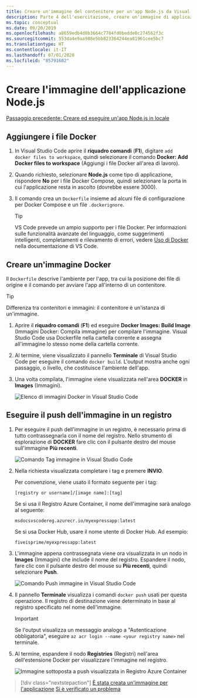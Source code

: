 ```yaml
---
title: Creare un'immagine del contenitore per un'app Node.js da Visual Studio Code
description: Parte 4 dell'esercitazione, creare un'immagine di applicazione Node.js
ms.topic: conceptual
ms.date: 09/20/2019
ms.openlocfilehash: a8659edb4d0b3664c7704fd0bedde0c274562f3c
ms.sourcegitcommit: 553da4e9aa988e5bb823364244ea81961cee5bc7
ms.translationtype: HT
ms.contentlocale: it-IT
ms.lasthandoff: 07/01/2020
ms.locfileid: "85791602"
---
```

# <a name="create-your-nodejs-application-image"></a>Creare l'immagine dell'applicazione Node.js

[Passaggio precedente: Creare ed eseguire un'app Node.js in locale](tutorial-vscode-docker-node-03.md)

## <a name="add-docker-files"></a>Aggiungere i file Docker

1. In Visual Studio Code aprire il **riquadro comandi** (**F1**), digitare `add docker files to workspace`, quindi selezionare il comando **Docker: Add Docker files to workspace** (Aggiungi i file Docker all'area di lavoro).

1. Quando richiesto, selezionare **Node.js** come tipo di applicazione, rispondere **No** per i file Docker Compose, quindi selezionare la porta in cui l'applicazione resta in ascolto (dovrebbe essere 3000).

1. Il comando crea un `Dockerfile` insieme ad alcuni file di configurazione per Docker Compose e un file `.dockerignore`.

    > [!TIP]
    > VS Code prevede un ampio supporto per i file Docker. Per informazioni sulle funzionalità avanzate del linguaggio, come suggerimenti intelligenti, completamenti e rilevamento di errori, vedere [Uso di Docker](https://code.visualstudio.com/docs/azure/docker) nella documentazione di VS Code.

## <a name="build-a-docker-image"></a>Creare un'immagine Docker

Il `Dockerfile` descrive l'ambiente per l'app, tra cui la posizione dei file di origine e il comando per avviare l'app all'interno di un contenitore.

> [!TIP]
> Differenza tra contenitori e immagini: il contenitore è un'istanza di un'immagine.

1. Aprire il **riquadro comandi** (**F1**) ed eseguire **Docker Images: Build Image** (Immagini Docker: Compila immagine) per compilare l'immagine. Visual Studio Code usa Dockerfile nella cartella corrente e assegna all'immagine lo stesso nome della cartella corrente.

1. Al termine, viene visualizzato il pannello **Terminale** di Visual Studio Code per eseguire il comando `docker build`. L'output mostra anche ogni passaggio, o livello, che costituisce l'ambiente dell'app.

1. Una volta compilata, l'immagine viene visualizzata nell'area **DOCKER** in **Images** (Immagini).

    ![Elenco di immagini Docker in Visual Studio Code](media/deploy-containers/image-list.png)

## <a name="push-the-image-to-a-registry"></a>Eseguire il push dell'immagine in un registro

1. Per eseguire il push dell'immagine in un registro, è necessario prima di tutto contrassegnarla con il nome del registro. Nello strumento di esplorazione di **DOCKER** fare clic con il pulsante destro del mouse sull'immagine **Più recenti**.

    ![Comando Tag immagine in Visual Studio Code](media/deploy-containers/tag-command.png)

1. Nella richiesta visualizzata completare i tag e premere **INVIO**.

    Per convenzione, viene usato il formato seguente per i tag:

    `[registry or username]/[image name]:[tag]`

    Se si usa il Registro Azure Container, il nome dell'immagine sarà analogo al seguente:

    `msdocsvscodereg.azurecr.io/myexpressapp:latest`

    Se si usa Docker Hub, usare il nome utente di Docker Hub. Ad esempio:

    `fiveisprime/myexpressapp:latest`

1. L'immagine appena contrassegnata viene ora visualizzata in un nodo in **Images** (Immagini) che include il nome del registro. Espandere il nodo, fare clic con il pulsante destro del mouse su **Più recenti**, quindi selezionare **Push**.

    ![Comando Push immagine in Visual Studio Code](media/deploy-containers/push-command.png)

1. Il pannello **Terminale** visualizza i comandi `docker push` usati per questa operazione. Il registro di destinazione viene determinato in base al registro specificato nel nome dell'immagine.

   > [!IMPORTANT]
   > Se l'output visualizza un messaggio analogo a "Autenticazione obbligatoria", eseguire `az acr login --name <your registry name>` nel terminale.

1. Al termine, espandere il nodo **Registries** (Registri) nell'area dell'estensione Docker per visualizzare l'immagine nel registro.

    ![Immagine sottoposta a push visualizzata in Registro Azure Container](media/deploy-containers/image-in-acr.png)

> [!div class="nextstepaction"]
> [È stata creata un'immagine per l'applicazione](tutorial-vscode-docker-node-05.md) [Si è verificato un problema](https://www.research.net/r/PWZWZ52?tutorial=docker-extension&step=containerize-app)
